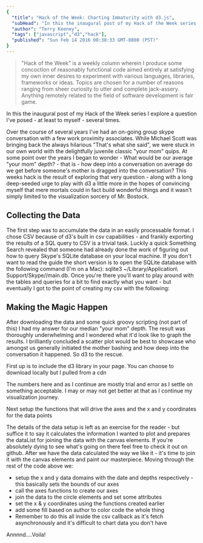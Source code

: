 ```yaml
---
{
  "title": "Hack of the Week: Charting Immaturity with d3.js",
  "subHead": "In this the inaugural post of my Hack of the Week series I explore a question I've posed - at least to myself - several times.",
  "author": "Terry Keeney",
  "tags": ["javascript","d3","hack"],
  "published": "Sun Feb 14 2016 00:38:33 GMT-0800 (PST)"
}
---
```

 > "Hack of the Week" is a weekly column wherein I produce some concoction of reasonably functional code aimed entirely at satisfying my own inner desires to experiment with various languages, libraries, frameworks or ideas. Topics are chosen for a number of reasons ranging from sheer curiosity to utter and complete jack-assery. Anything remotely related to the field of software development is fair game.

In this the inaugural post of my Hack of the Week series I explore a question I've posed - at least to myself - several times.

Over the course of several years I've had an on-going group skype conversation with a few work proximity associates. While Michael Scott was bringing back the always hilarious "That's what she said", we were stuck in our own world with the delightfully juvenile classic "your mom" quips. At some point over the years I began to wonder - What would be our average "your mom" depth? - that is - how deep into a conversation on average do we get before someone's mother is dragged into the conversation? This weeks hack is the result of exploring that very question - along with a long deep-seeded urge to play with d3 a little more in the hopes of convincing myself that mere mortals could in fact build wonderful things and it wasn't simply limited to the visualization sorcery of Mr. Bostock.

## Collecting the Data

The first step was to accumulate the data in an easily processable format. I chose CSV because of d3's built in csv capabilities - and frankly exporting the results of a SQL query to CSV is a trivial task. Luckily a quick Something Search revealed that someone had already done the work of figuring out how to query Skype's SQLite database on your local machine. If you don't want to read the guide the short version is to open the SQLite database with the following command (I'm on a Mac): 
sqlite3 ~/Library/Application\ Support/Skype/<your skype name>/main.db. Once you're there you'll want to play around with the tables and queries for a bit to find exactly what you want - but eventually I got to the point of creating my csv with the following:

## Making the Magic Happen

After downloading the data and some quick groovy scripting (not part of this) I had my answer for our median "your mom" depth. The result was thoroughly underwhelming and I wondered what it'd look like to graph the results. I brilliantly concluded a scatter plot would be best to showcase who amongst us generally initiated the mother bashing and how deep into the conversation it happened. So d3 to the rescue.

First up is to include the d3 library in your page. You can choose to download locally but I pulled from a cdn

The numbers here and as I continue are mostly trial and error as I settle on something acceptable. I may or may not get better at that as I continue my visualization journey.

Next setup the functions that will drive the axes and the x and y coordinates for the data points

The details of the data setup is left as an exercise for the reader - but suffice it to say it calculates the information I wanted to plot and prepares the dataList for joining the data with the canvas elements. If you're absolutely dying to see what's going on there feel free to check it out on github. After we have the data calculated the way we like it - it's time to join it with the canvas elements and paint our masterpiece. 
Moving through the rest of the code above we:

  * setup the x and y data domains with the date and depths respectively - this basically sets the bounds of our axes
  * call the axes functions to create our axes
  * join the data to the circle elements and set some attributes
  * set the x & y coordinates using the functions created earlier
  * add some fill based on author to color code the whole thing
  * Remember to do this all inside the csv callback as it's fetch asynchronously and it's difficult to chart data you don't have

Annnnd....Voila! 
